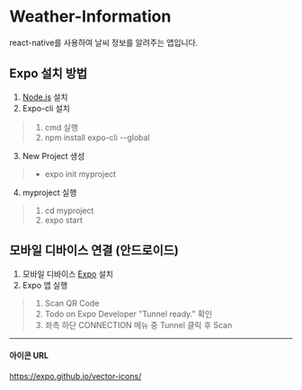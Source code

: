 # Weather-Information
react-native를 사용하여 날씨 정보를 알려주는 앱입니다.


## Expo 설치 방법
1. [Node.js](https://nodejs.org/ko/) 설치
2. Expo-cli 설치
 >1) cmd 실행
 >2) npm install expo-cli --global
3. New Project 생성
 >- expo init myproject
4. myproject 실행
 >1) cd myproject
 >2) expo start
  
  
## 모바일 디바이스 연결 (안드로이드)
1. 모바일 디바이스 [Expo](https://play.google.com/store/apps/details?id=host.exp.exponent&rdid=host.exp.exponent) 설치 
2. Expo 앱 실행
 >1) Scan QR Code
 >2) Todo on Expo Developer "Tunnel ready." 확인
 >3) 좌측 하단 CONNECTION 메뉴 중 Tunnel 클릭 후 Scan
 
 ---------------------------------------
 
 #### 아이콘 URL
<https://expo.github.io/vector-icons/>

